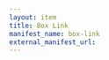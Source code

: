 ```yaml
---
layout: item
title: Box Link
manifest_name: box-link
external_manifest_url: 
---
```

<!-- Add an essay or interpretive material below this line,
using HTML or markdown.  Do not modify this file above this line -->

